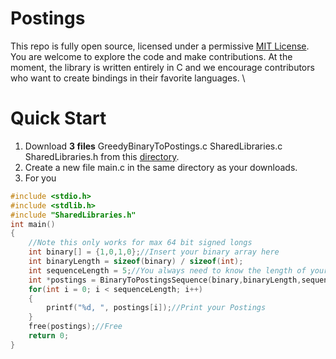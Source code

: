 # Postings
This repo is fully open source, licensed under a permissive [MIT License](https://opensource.org/licenses/MIT). You are welcome to explore the code and make 
contributions. At the moment, the library is written entirely in C and we encourage contributors who want to create bindings in their favorite languages.
\
# Quick Start
1. Download **3 files** GreedyBinaryToPostings.c SharedLibraries.c SharedLibraries.h from this [directory]().
2. Create a new file main.c in the same directory as your downloads.
3. For you 

```C
#include <stdio.h>
#include <stdlib.h>
#include "SharedLibraries.h"
int main()
{
	//Note this only works for max 64 bit signed longs
	int binary[] = {1,0,1,0};//Insert your binary array here
	int binaryLength = sizeof(binary) / sizeof(int);
	int sequenceLength = 5;//You always need to know the length of your postings
	int *postings = BinaryToPostingsSequence(binary,binaryLength,sequenceLength);
	for(int i = 0; i < sequenceLength; i++)
	{
		printf("%d, ", postings[i]);//Print your Postings
	}
	free(postings);//Free
	return 0;
}
```

